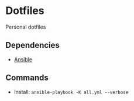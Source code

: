 # Dotfiles

Personal dotfiles

## Dependencies

- [Ansible](https://www.ansible.com/)
    
## Commands

- Install: `ansible-playbook -K all.yml --verbose`
